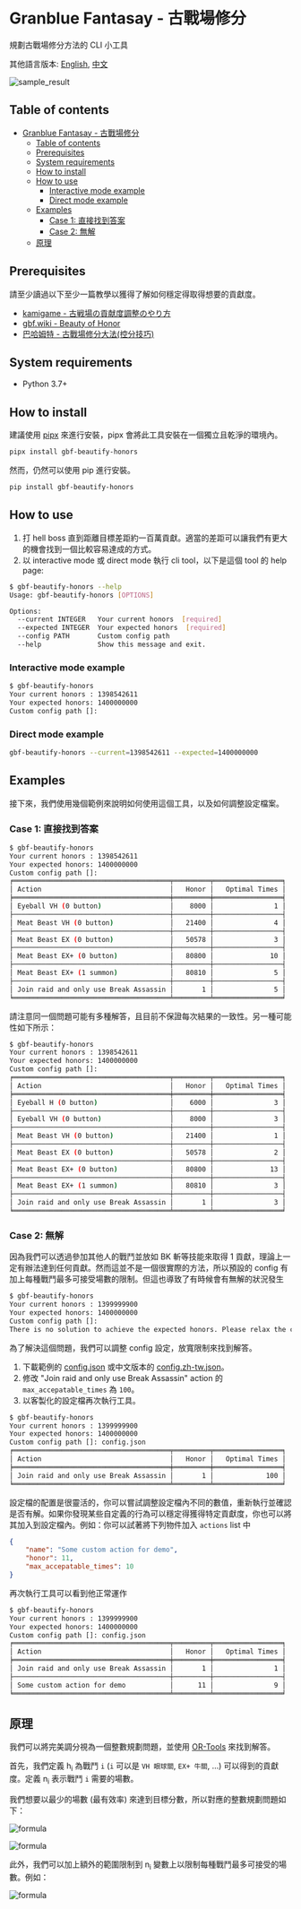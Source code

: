 # Granblue Fantasay - 古戰場修分

規劃古戰場修分方法的 CLI 小工具

其他語言版本: [English](README.md), [中文](README.zh-tw.md)

<!-- a hack for pypi homepage shoing assets/sample_result.png -->
![sample_result](https://raw.githubusercontent.com/qq88976321/gbf-beautify-honors/master/assets/sample_result.png)

## Table of contents
<!--ts-->
* [Granblue Fantasay - 古戰場修分](README.zh-tw.md#granblue-fantasay---古戰場修分)
   * [Table of contents](README.zh-tw.md#table-of-contents)
   * [Prerequisites](README.zh-tw.md#prerequisites)
   * [System requirements](README.zh-tw.md#system-requirements)
   * [How to install](README.zh-tw.md#how-to-install)
   * [How to use](README.zh-tw.md#how-to-use)
      * [Interactive mode example](README.zh-tw.md#interactive-mode-example)
      * [Direct mode example](README.zh-tw.md#direct-mode-example)
   * [Examples](README.zh-tw.md#examples)
      * [Case 1: 直接找到答案](README.zh-tw.md#case-1-直接找到答案)
      * [Case 2: 無解](README.zh-tw.md#case-2-無解)
   * [原理](README.zh-tw.md#原理)
<!--te-->

## Prerequisites

請至少讀過以下至少一篇教學以獲得了解如何穩定得取得想要的貢獻度。

- [kamigame - 古戦場の貢献度調整のやり方](https://kamigame.jp/%E3%82%B0%E3%83%A9%E3%83%96%E3%83%AB/%E3%82%A4%E3%83%99%E3%83%B3%E3%83%88/%E6%B1%BA%E6%88%A6%EF%BC%81%E6%98%9F%E3%81%AE%E5%8F%A4%E6%88%A6%E5%A0%B4/%E8%B2%A2%E7%8C%AE%E5%BA%A6%E8%AA%BF%E6%95%B4.html)
- [gbf.wiki - Beauty of Honor](https://gbf.wiki/User:Midokuni/Notepad/Beauty_of_Honor)
- [巴哈姆特 - 古戰場修分大法(控分技巧)](https://forum.gamer.com.tw/C.php?bsn=25204&snA=11313)

## System requirements

- Python 3.7+

## How to install

建議使用 [pipx](https://pypa.github.io/pipx/) 來進行安裝，pipx 會將此工具安裝在一個獨立且乾淨的環境內。

```sh
pipx install gbf-beautify-honors
```

然而，仍然可以使用 pip 進行安裝。

```sh
pip install gbf-beautify-honors
```

## How to use

1. 打 hell boss 直到距離目標差距約一百萬貢獻。適當的差距可以讓我們有更大的機會找到一個比較容易達成的方式。
2. 以 interactive mode 或 direct mode 執行 cli tool，以下是這個 tool 的 help page:

```sh
$ gbf-beautify-honors --help
Usage: gbf-beautify-honors [OPTIONS]

Options:
  --current INTEGER   Your current honors  [required]
  --expected INTEGER  Your expected honors  [required]
  --config PATH       Custom config path
  --help              Show this message and exit.
```

### Interactive mode example

```sh
$ gbf-beautify-honors
Your current honors : 1398542611
Your expected honors: 1400000000
Custom config path []:
```

### Direct mode example

```sh
gbf-beautify-honors --current=1398542611 --expected=1400000000
```

## Examples

接下來，我們使用幾個範例來說明如何使用這個工具，以及如何調整設定檔案。

### Case 1: 直接找到答案

```sh
$ gbf-beautify-honors
Your current honors : 1398542611
Your expected honors: 1400000000
Custom config path []:
╒═══════════════════════════════════════╤═════════╤═════════════════╕
│ Action                                │   Honor │   Optimal Times │
╞═══════════════════════════════════════╪═════════╪═════════════════╡
│ Eyeball VH (0 button)                 │    8000 │               1 │
├───────────────────────────────────────┼─────────┼─────────────────┤
│ Meat Beast VH (0 button)              │   21400 │               4 │
├───────────────────────────────────────┼─────────┼─────────────────┤
│ Meat Beast EX (0 button)              │   50578 │               3 │
├───────────────────────────────────────┼─────────┼─────────────────┤
│ Meat Beast EX+ (0 button)             │   80800 │              10 │
├───────────────────────────────────────┼─────────┼─────────────────┤
│ Meat Beast EX+ (1 summon)             │   80810 │               5 │
├───────────────────────────────────────┼─────────┼─────────────────┤
│ Join raid and only use Break Assassin │       1 │               5 │
╘═══════════════════════════════════════╧═════════╧═════════════════╛
```

請注意同一個問題可能有多種解答，且目前不保證每次結果的一致性。另一種可能性如下所示：

```sh
$ gbf-beautify-honors
Your current honors : 1398542611
Your expected honors: 1400000000
Custom config path []:
╒═══════════════════════════════════════╤═════════╤═════════════════╕
│ Action                                │   Honor │   Optimal Times │
╞═══════════════════════════════════════╪═════════╪═════════════════╡
│ Eyeball H (0 button)                  │    6000 │               3 │
├───────────────────────────────────────┼─────────┼─────────────────┤
│ Eyeball VH (0 button)                 │    8000 │               3 │
├───────────────────────────────────────┼─────────┼─────────────────┤
│ Meat Beast VH (0 button)              │   21400 │               1 │
├───────────────────────────────────────┼─────────┼─────────────────┤
│ Meat Beast EX (0 button)              │   50578 │               2 │
├───────────────────────────────────────┼─────────┼─────────────────┤
│ Meat Beast EX+ (0 button)             │   80800 │              13 │
├───────────────────────────────────────┼─────────┼─────────────────┤
│ Meat Beast EX+ (1 summon)             │   80810 │               3 │
├───────────────────────────────────────┼─────────┼─────────────────┤
│ Join raid and only use Break Assassin │       1 │               3 │
╘═══════════════════════════════════════╧═════════╧═════════════════╛
```

### Case 2: 無解

因為我們可以透過參加其他人的戰鬥並放如 BK 斬等技能來取得 1 貢獻，理論上一定有辦法達到任何貢獻。然而這並不是一個很實際的方法，所以預設的 config 有加上每種戰鬥最多可接受場數的限制。但這也導致了有時候會有無解的狀況發生

```sh
$ gbf-beautify-honors
Your current honors : 1399999900
Your expected honors: 1400000000
Custom config path []:
There is no solution to achieve the expected honors. Please relax the constraints and try again.
```

為了解決這個問題，我們可以調整 config 設定，放寬限制來找到解答。

1. 下載範例的 [config.json](example_configs/config.json) 或中文版本的 [config.zh-tw.json](example_configs/config.zh-tw.json)。
2. 修改 "Join raid and only use Break Assassin" action 的 `max_accepatable_times` 為 `100`。
3. 以客製化的設定檔再次執行工具。
<!-- FIXME: double-width characters alignment issue when using chinese? -->
```sh
$ gbf-beautify-honors
Your current honors : 1399999900
Your expected honors: 1400000000
Custom config path []: config.json
╒═══════════════════════════════════════╤═════════╤═════════════════╕
│ Action                                │   Honor │   Optimal Times │
╞═══════════════════════════════════════╪═════════╪═════════════════╡
│ Join raid and only use Break Assassin │       1 │             100 │
╘═══════════════════════════════════════╧═════════╧═════════════════╛
```

設定檔的配置是很靈活的，你可以嘗試調整設定檔內不同的數值，重新執行並確認是否有解。如果你發現某些自定義的行為可以穩定得獲得特定貢獻度，你也可以將其加入到設定檔內。例如：你可以試著將下列物件加入 `actions` list 中

```json
{
    "name": "Some custom action for demo",
    "honor": 11,
    "max_accepatable_times": 10
}
```

再次執行工具可以看到他正常運作

```sh
$ gbf-beautify-honors
Your current honors : 1399999900
Your expected honors: 1400000000
Custom config path []: config.json
╒═══════════════════════════════════════╤═════════╤═════════════════╕
│ Action                                │   Honor │   Optimal Times │
╞═══════════════════════════════════════╪═════════╪═════════════════╡
│ Join raid and only use Break Assassin │       1 │               1 │
├───────────────────────────────────────┼─────────┼─────────────────┤
│ Some custom action for demo           │      11 │               9 │
╘═══════════════════════════════════════╧═════════╧═════════════════╛
```

## 原理

我們可以將完美調分視為一個整數規劃問題，並使用 [OR-Tools](https://developers.google.com/optimization) 來找到解答。

首先，我們定義 h<sub>i</sub> 為戰鬥 `i` (`i` 可以是 `VH 眼球關`, `EX+ 牛關`, ...) 可以得到的貢獻度。定義  n<sub>i</sub> 表示戰鬥 `i` 需要的場數。

我們想要以最少的場數 (最有效率) 來達到目標分數，所以對應的整數規劃問題如下：

<!-- Minimize\ \displaystyle\sum_{i} n_i -->
![formula](https://render.githubusercontent.com/render/math?math=Minimize%5C%20%5Cdisplaystyle%5Csum_%7Bi%7D%20n_i)

<!-- Subject\ to\ \displaystyle\sum_{i} h_i\times n_i -->
![formula](https://render.githubusercontent.com/render/math?math=Subject%5C%20to%5C%20%5Cdisplaystyle%5Csum_%7Bi%7D%20h_i%5Ctimes%20n_i%20%3D%20expected%5C_honor)

此外，我們可以加上額外的範圍限制到 n<sub>i</sub> 變數上以限制每種戰鬥最多可接受的場數。例如：

![formula](https://render.githubusercontent.com/render/math?math=0%E2%89%A4n_i%E2%89%A410)
